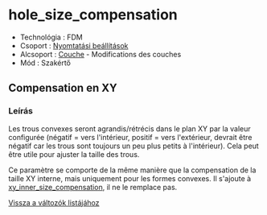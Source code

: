 # hole\_size\_compensation

* Technológia : FDM
* Csoport : [Nyomtatási beállítások](../../../konfig/print_settings)
* Alcsoport : [Couche](../../beallitasok/print_settings.md#couche)  - Modifications des couches
* Mód : Szakértő

## Compensation en XY

### Leírás

Les trous convexes seront agrandis/rétrécis dans le plan XY par la valeur configurée \(négatif = vers l'intérieur, positif = vers l'extérieur, devrait être négatif car les trous sont toujours un peu plus petits à l'intérieur\). Cela peut être utile pour ajuster la taille des trous.

Ce paramètre se comporte de la même manière que la compensation de la taille XY interne, mais uniquement pour les formes convexes. Il s'ajoute à [xy\_inner\_size\_compensation](xy_inner_size_compensation.md), il ne le remplace pas.

[Vissza a változók listájához](../../variable_list)

